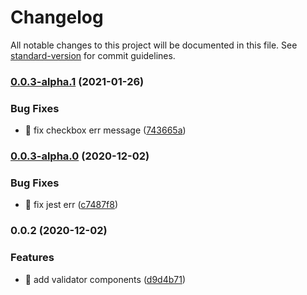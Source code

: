 # Changelog

All notable changes to this project will be documented in this file. See [standard-version](https://github.com/conventional-changelog/standard-version) for commit guidelines.

### [0.0.3-alpha.1](https://github.com/21epub/epub-form-validation/compare/v0.0.3-alpha.0...v0.0.3-alpha.1) (2021-01-26)


### Bug Fixes

* 🐛 fix checkbox err message ([743665a](https://github.com/21epub/epub-form-validation/commit/743665a3352492355a07ae9178b296e970fa939f))

### [0.0.3-alpha.0](https://github.com/21epub/epub-form-validation/compare/v0.0.2...v0.0.3-alpha.0) (2020-12-02)

### Bug Fixes

- 🐛 fix jest err ([c7487f8](https://github.com/21epub/epub-form-validation/commit/c7487f8cb180e7e35d92a160dfa93fb33d919563))

### 0.0.2 (2020-12-02)

### Features

- 🎸 add validator components ([d9d4b71](https://github.com/21epub/epub-form-validation/commit/d9d4b71828246f96e8e246d14237bc149e07b54c))
